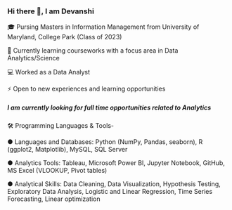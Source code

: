 ### Hi there 👋, I am Devanshi

🎓 Pursing Masters in Information Management from University of Maryland, College Park (Class of 2023)

🔭 Currently learning courseworks with a focus area in Data Analytics/Science

💻 Worked as a Data Analyst

⚡ Open to new experiences and learning opportunities

##### I am currently looking for full time opportunities related to Analytics

🛠 Programming Languages & Tools- 

● Languages and Databases: Python (NumPy, Pandas, seaborn), R (ggplot2, Matplotlib), MySQL, SQL Server

● Analytics Tools: Tableau, Microsoft Power BI, Jupyter Notebook, GitHub, MS Excel (VLOOKUP, Pivot tables)

● Analytical Skills: Data Cleaning, Data Visualization, Hypothesis Testing, Exploratory Data Analysis, Logistic and Linear Regression, Time Series Forecasting, Linear optimization






